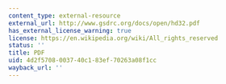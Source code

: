 ```yaml
---
content_type: external-resource
external_url: http://www.gsdrc.org/docs/open/hd32.pdf
has_external_license_warning: true
license: https://en.wikipedia.org/wiki/All_rights_reserved
status: ''
title: PDF
uid: 4d2f5708-0037-40c1-83ef-70263a08f1cc
wayback_url: ''
---
```


